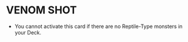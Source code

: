 # VENOM SHOT

*   You cannot activate this card if there are no Reptile-Type monsters in your Deck.
